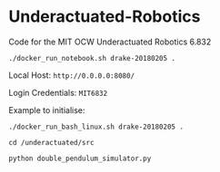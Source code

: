 # Underactuated-Robotics
Code for the MIT OCW Underactuated Robotics 6.832

`./docker_run_notebook.sh drake-20180205 .`

Local Host:
`http://0.0.0.0:8080/`

Login Credentials:
`MIT6832`

Example to initialise:

```
./docker_run_bash_linux.sh drake-20180205 .

cd /underactuated/src

python double_pendulum_simulator.py
```
